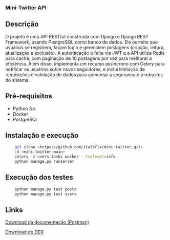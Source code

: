 ### Mini-Twitter API

## Descrição
O projeto é uma API RESTful construída com Django e Django REST Framework, usando PostgreSQL como banco de dados. Ele permite que usuários se registrem, façam login e gerenciem postagens (criação, leitura, atualização e exclusão). A autenticação é feita via JWT e a API utiliza Redis para cache, com paginação de 10 postagens por vez para melhorar a eficiência. Além disso, implementa um recurso assíncrono com Celery para notificar os usuários sobre novos seguidores, e inclui limitação de requisições e validação de dados para aumentar a segurança e a robustez do sistema.

## Pré-requisitos
- Python 3.x
- Docker
- PostgreSQL

## Instalação e execução
```bash
    git clone <https://github.com/italoflx/mini-twitter.git>
    cd <mini-twitter-main>
    celery -A users.tasks worker --loglevel=info
    python manage.py runserver
```

## Execução dos testes
```bash
    python manage.py test posts
    python manage.py test users
```

## Links 
[Download da documentação (Postman)](https://drive.google.com/file/d/1ZCG5o0VUDGAqk0NM8BnLtP0PU-rQAsoX/view?usp=sharing)

[Download do DER](https://drive.google.com/file/d/1Y3szQii0QwvfbhHn3aivyE-QI4NNmzh8/view?usp=drive_link)
